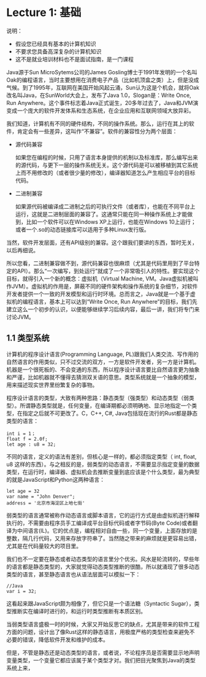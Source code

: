 # Lecture 1: 基础

说明：

- 假设您已经具有基本的计算机知识
- 不要求您具备高深复杂的计算机知识
- 这不是就业培训材料也不是面试指南，是一门课程



Java源于Sun MicroSytems公司的James Gosling博士于1991年发明的一个名叫Oak的编程语言，当时主要想用在消费电子产品（比如机顶盒之类）上，但是没成气候。到了1995年，互联网在美国开始风起云涌，Sun认为这是个机会，就将Oak改名叫Java，在SunWorld大会上，发布了Java 1.0，Slogan是：Write Once, Run Anywhere。这个事件标志着Java正式诞生，20多年过去了，Java和JVM演变成一个庞大的软件开发体系和生态系统，在企业应用和互联网领域大放异彩。

我们知道，计算机有不同的硬件结构，不同的操作系统。那么，运行在其上的软件，肯定会有一些差异，这叫作“不兼容”。软件的兼容性分为两个层面：

- 源代码兼容

  如果您在编程的时候，只用了语言本身提供的机制以及标准库，那么编写出来的源代码，与更下一层的操作系统无关。这个源代码是可以被移植到其它系统上而不用修改的（或者很少量的修改），编译器知道怎么产生相应平台的目标代码。

- 二进制兼容

  如果源代码被编译成二进制之后的可执行文件（或者库），也能在不同平台上运行，这就是二进制层面的兼容了。这通常只能在同一种操作系统上才能做到，比如一个软件可以在Windows XP上运行，也能在Windows 10上运行；或者一个.so的动态链接库可以适用于多种Linux发行版。

当然，软件开发层面，还有API级别的兼容。这个跟我们要讲的东西，暂时无关，以后再细说。

所以您看，二进制兼容做不到，源代码兼容也很麻烦（尤其是代码里用到了平台特定的API）。那么“一次编写，到处运行”就成了一个非常吸引人的特性。要实现这个目标，就得引入一个新的概念：虚拟机（Virtual Machine, VM。Java虚拟机被叫作JVM）。虚拟机的作用是，屏蔽不同的硬件架构和操作系统的复杂细节，对软件开发者提供一个一致的开发模型和运行时环境。总而言之，Java就是一个基于虚拟机的编程语言，基本上可以达到“Write Once, Run Anywhere”的目标，我们先建立这么一个初步的认识，以便能够继续学习后续内容，最后一讲，我们将专门来讨论JVM。

## 1.1 类型系统

计算机的程序设计语言(Programming Language, PL)跟我们人类交流、写作用的自然语言的作用类似，只不过交流的双方，一方是软件开发者，另一方是计算机。机器是一个很死板的、不会变通的东西，所以程序设计语言要比自然语言更为抽象和严谨，比如机器就不懂得去猜测双关语的意思。类型系统就是一个抽象的模型，用来描述现实世界里纷繁复杂的事物。

程序设计语言的类型，大致有两种思路：静态类型（强类型）和动态类型（弱类型）。所谓静态类型就是，任何变量，在编译期都必须明确地、显示地指定一个类型，在指定之后就不可更改了。C，C++, C#, Java包括现在流行的Rust都是静态类型的语言：

```
int i = 1；
float f = 2.0f;
let age : u8 = 32;
```

不同的语言，定义的语法有差别，但核心是一样的，都必须指定类型（ int, float, u8 这样的东西）。与之相反的是，弱类型的动态语言，不需要显示指定变量的数据类型，在运行时，编译器、虚拟机会去推断变量到底应该是个什么类型，最为典型的就是JavaScript和Python这两种语言：

```
let age = 32
var name = "John Denver";
address = '北京市海淀区上地七街'
```

弱类型的语言通常被称作动态语言或脚本语言，它的运行方式是由虚拟机逐行解释执行的，不需要由程序员手工编译成平台目标代码或者字节码(Byte Code)或者翻译为中间语言(IL)。它的优点是，编程相对自由一些，同一个变量，上面存放的是整数，隔几行代码，又用来存放字符串了。当然随之带来的麻烦就是更容易出错，尤其是在代码量较大的项目里。

我们也不一定要在静态或者动态类型的语言里分个优劣。风水是轮流转的，早些年的语言都是静态类型的，大家就觉得动态类型推断的很酷，所以就涌现了很多动态类型的语言，甚至静态语言也从语法层面可以模拟一下：

```
//Java
var i = 32;
```

这看起来跟JavaScript颇为相像了，但它只是一个语法糖（Syntactic Sugar），类型推断实在编译时进行的，和运行时类型推断有本质区别。

当弱类型语言盛极一时的时候，大家又开始反思它的缺点，尤其是带来的软件工程方面的问题，设计出了像Rust这样的静态语言，用极度严格的类型检查来避免不必要的错误，降低软件开发和维护的成本。

但是，不管是静态还是动态类型的语言，或者说，不论程序员是否需要显示地声明变量类型，一个变量它都应该属于某个类型才对。我们把目光聚焦到Java的类型系统上来，


